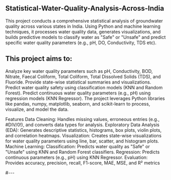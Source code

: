 ## Statistical-Water-Quality-Analysis-Across-India
This project conducts a comprehensive statistical analysis of groundwater quality across various states in India. Using Python and machine learning techniques, it processes water quality data, generates visualizations, and builds predictive models to classify water as "Safe" or "Unsafe" and predict specific water quality parameters (e.g., pH, DO, Conductivity, TDS etc).

## This project aims to:

Analyze key water quality parameters such as pH, Conductivity, BOD, Nitrate, Faecal Coliform, Total Coliform, Total Dissolved Solids (TDS), and Fluoride.
Provide state-wise statistical summaries and visualizations.
Predict water quality safety using classification models (KNN and Random Forest).
Predict continuous water quality parameters (e.g., pH) using regression models (KNN Regressor).
The project leverages Python libraries like pandas, numpy, matplotlib, seaborn, and scikit-learn to process, visualize, and model the data.

Features
Data Cleaning: Handles missing values, erroneous entries (e.g., #DIV/0!), and converts data types for analysis.
Exploratory Data Analysis (EDA): Generates descriptive statistics, histograms, box plots, violin plots, and correlation heatmaps.
Visualization: Creates state-wise visualizations for water quality parameters using line, bar, scatter, and histogram plots.
Machine Learning:
Classification: Predicts water quality as "Safe" or "Unsafe" using KNN and Random Forest classifiers.
Regression: Predicts continuous parameters (e.g., pH) using KNN Regressor.
Evaluation: Provides accuracy, precision, recall, F1-score, MAE, MSE, and R² metrics

#---
